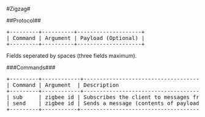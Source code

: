 #Zigzag#

##Protocol##

<pre>
+---------+----------+--------------------+
| Command | Argument | Payload (Optional) |
+---------+----------+--------------------+
</pre>

Fields seperated by spaces (three fields maximum).

###Commands###

<pre>
+---------+------------+--------------------------------------------------------------+
| Command | Argument  | Description                                                   |
+---------+------------+--------------------------------------------------------------+
| sub     | zigbee id | Subscribes the client to messages from the specified zigbee   |
| send    | zigbee id | Sends a message (contents of payload) to the specified zigbee |
+---------+-----------+---------------------------------------------------------------+
</pre>

